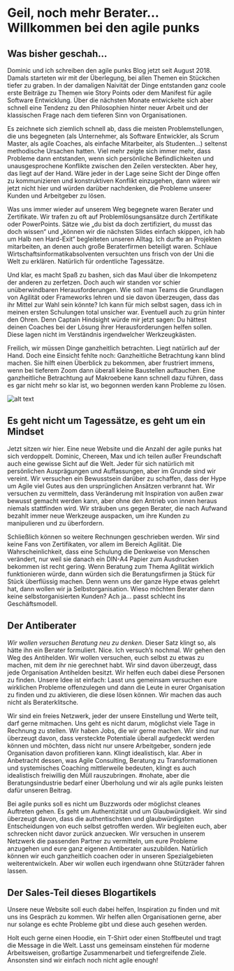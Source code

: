 # Geil, noch mehr Berater… Willkommen bei den agile punks

## Was bisher geschah…
Dominic und ich schreiben den agile punks Blog jetzt seit August 2018. Damals starteten wir mit der Überlegung, bei allen Themen ein Stückchen tiefer zu graben. In der damaligen Naivität der Dinge entstanden ganz coole erste Beiträge zu Themen wie Story Points oder dem Manifest für agile Software Entwicklung. Über die nächsten Monate entwickelte sich aber schnell eine Tendenz zu den Philosophien hinter neuer Arbeit und der klassischen Frage nach dem tieferen Sinn von Organisationen.

Es zeichnete sich ziemlich schnell ab, dass die meisten Problemstellungen, die uns begegneten (als Unternehmer, als Software Entwickler, als Scrum Master, als agile Coaches, als einfache Mitarbeiter, als Studenten…) seltenst methodische Ursachen hatten. Viel mehr zeigte sich immer mehr, dass Probleme dann entstanden, wenn sich persönliche Befindlichkeiten und unausgesprochene Konflikte zwischen den Zeilen versteckten. Aber hey, das liegt auf der Hand. Wäre jeder in der Lage seine Sicht der Dinge offen zu kommunizieren und konstruktiven Konflikt einzugehen, dann wären wir jetzt nicht hier und würden darüber nachdenken, die Probleme unserer Kunden und Arbeitgeber zu lösen.

Was uns immer wieder auf unserem Weg begegnete waren Berater und Zertifikate. Wir trafen zu oft auf Problemlösungsansätze durch Zertifikate oder PowerPoints. Sätze wie „du bist da doch zertifiziert, du musst das doch wissen“ und „können wir die nächsten Slides einfach skippen, ich hab um Halb nen Hard-Exit“ begleiteten unseren Alltag. Ich durfte an Projekten mitarbeiten, an denen auch große Beraterfirmen beteiligt waren. Schlaue Wirtschaftsinformatikabsolventen versuchten uns frisch von der Uni die Welt zu erklären. Natürlich für ordentliche Tagessätze.

Und klar, es macht Spaß zu bashen, sich das Maul über die Inkompetenz der anderen zu zerfetzen. Doch auch wir standen vor schier unüberwindbaren Herausforderungen. Wie soll man Teams die Grundlagen von Agilität oder Frameworks lehren und sie davon überzeugen, dass das ihr Mittel zur Wahl sein könnte? Ich kann für mich selbst sagen, dass ich in meinen ersten Schulungen total unsicher war. Eventuell auch zu grün hinter den Ohren. Denn Captain Hindsight würde mir jetzt sagen: Du hättest deinen Coaches bei der Lösung ihrer Herausforderungen helfen sollen. Diese lagen nicht im Verständnis irgendwelcher Werkzeugkästen.

Freilich, wir müssen Dinge ganzheitlich betrachten. Liegt natürlich auf der Hand. Doch eine Einsicht fehlte noch: Ganzheitliche Betrachtung kann blind machen. Sie hilft einen Überblick zu bekommen, aber frustriert immens, wenn bei tieferem Zoom dann überall kleine Baustellen auftauchen. Eine ganzheitliche Betrachtung auf Makroebene kann schnell dazu führen, dass es gar nicht mehr so klar ist, wo begonnen werden kann Probleme zu lösen.

![alt text](../img/blog/2020-03-12-ralph.jpg "Ein Vorstand von Cola, der seiner Oma schreibt, wie stolz er darauf ist, den mexikanischen Kindern das Grundwasser zu klauen. Photo by Museums Victoria on Unsplash")

## Es geht nicht um Tagessätze, es geht um ein Mindset
Jetzt sitzen wir hier. Eine neue Website und die Anzahl der agile punks hat sich verdoppelt. Dominic, Chereen, Max und ich teilen außer Freundschaft auch eine gewisse Sicht auf die Welt. Jeder für sich natürlich mit persönlichen Ausprägungen und Auffassungen, aber im Grunde sind wir vereint. Wir versuchen ein Bewusstsein darüber zu schaffen, dass der Hype um Agile viel Gutes aus den ursprünglichen Ansätzen verbrannt hat. Wir versuchen zu vermitteln, dass Veränderung mit Inspiration von außen zwar bewusst gemacht werden kann, aber ohne den Antrieb von innen heraus niemals stattfinden wird. Wir sträuben uns gegen Berater, die nach Aufwand bezahlt immer neue Werkzeuge auspacken, um ihre Kunden zu manipulieren und zu überfordern.

Schließlich können so weitere Rechnungen geschrieben werden. Wir sind keine Fans von Zertifikaten, vor allem im Bereich Agilität. Die Wahrscheinlichkeit, dass eine Schulung die Denkweise von Menschen verändert, nur weil sie danach ein DIN-A4 Papier zum Ausdrucken bekommen ist recht gering. Wenn Beratung zum Thema Agilität wirklich funktionieren würde, dann würden sich die Beratungsfirmen ja Stück für Stück überflüssig machen. Denn wenn uns der ganze Hype etwas gelehrt hat, dann wollen wir ja Selbstorganisation. Wieso möchten Berater dann keine selbstorganisierten Kunden? Ach ja… passt schlecht ins Geschäftsmodell.

## Der Antiberater
_Wir wollen versuchen Beratung neu zu denken._ Dieser Satz klingt so, als hätte ihn ein Berater formuliert. Nice. Ich versuch’s nochmal. Wir gehen den Weg des Antihelden. Wir wollen versuchen, euch selbst zu etwas zu machen, mit dem ihr nie gerechnet habt. Wir sind davon überzeugt, dass jede Organisation Antihelden besitzt. Wir helfen euch dabei diese Personen zu finden. Unsere Idee ist einfach: Lasst uns gemeinsam versuchen eure wirklichen Probleme offenzulegen und dann die Leute in eurer Organisation zu finden und zu aktivieren, die diese lösen können. Wir machen das auch nicht als Beraterklitsche.

Wir sind ein freies Netzwerk, jeder der unsere Einstellung und Werte teilt, darf gerne mitmachen. Uns geht es nicht darum, möglichst viele Tage in Rechnung zu stellen. Wir haben Jobs, die wir gerne machen. Wir sind nur überzeugt davon, dass versteckte Potentiale überall aufgedeckt werden können und möchten, dass nicht nur unsere Arbeitgeber, sondern jede Organisation davon profitieren kann. Klingt idealistisch, klar. Aber in Anbetracht dessen, was Agile Consulting, Beratung zu Transformationen und systemisches Coaching mittlerweile bedeuten, klingt es auch idealistisch freiwillig den Müll rauszubringen. #nohate, aber die Beratungsindustrie bedarf einer Überholung und wir als agile punks leisten dafür unseren Beitrag.

Bei agile punks soll es nicht um Buzzwords oder möglichst cleanes Auftreten gehen. Es geht um Authentizität und um Glaubwürdigkeit. Wir sind überzeugt davon, dass die authentischsten und glaubwürdigsten Entscheidungen von euch selbst getroffen werden. Wir begleiten euch, aber schrecken nicht davor zurück anzuecken. Wir versuchen in unserem Netzwerk die passenden Partner zu vermitteln, um eure Probleme anzugehen und eure ganz eigenen Antiberater auszubilden. Natürlich können wir euch ganzheitlich coachen oder in unseren Spezialgebieten weiterentwickeln. Aber wir wollen euch irgendwann ohne Stützräder fahren lassen.

## Der Sales-Teil dieses Blogartikels
Unsere neue Website soll euch dabei helfen, Inspiration zu finden und mit uns ins Gespräch zu kommen. Wir helfen allen Organisationen gerne, aber nur solange es echte Probleme gibt und diese auch gesehen werden.

Holt euch gerne einen Hoodie, ein T-Shirt oder einen Stoffbeutel und tragt die Message in die Welt. Lasst uns gemeinsam einstehen für moderne Arbeitsweisen, großartige Zusammenarbeit und tiefergreifende Ziele. Ansonsten sind wir einfach noch nicht agile enough!
